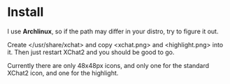 # Install
I use **Archlinux**, so if the path may differ in your distro, try to
figure it out.

Create </usr/share/xchat> and copy <xchat.png> and <highlight.png> into
it. Then just restart XChat2 and you should be good to go.

Currently there are only 48x48px icons, and only one for the standard
XChat2 icon, and one for the highlight.
